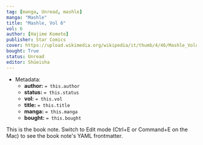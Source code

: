 ```yaml
---
tag: [manga, Unread, mashle]
manga: "Mashle"
title: "Mashle, Vol 6"
vol: 6
author: [Hajime Komoto]
publisher: Star Comics
cover: https://upload.wikimedia.org/wikipedia/it/thumb/4/46/Mashle_Volume_1.jpg/394px-Mashle_Volume_1.jpg
bought: True
status: Unread
editor: Shūeisha
---
```


- Metadata:
    - **author:** `= this.author`
    - **status:** `= this.status`
    - **vol:** `= this.vol`
    - **title:** `= this.title`
    - **manga:** `= this.manga`
    - **bought:** `= this.bought`

This is the book note. Switch to Edit mode (Ctrl+E or Command+E on the Mac) to see the book note's YAML frontmatter.